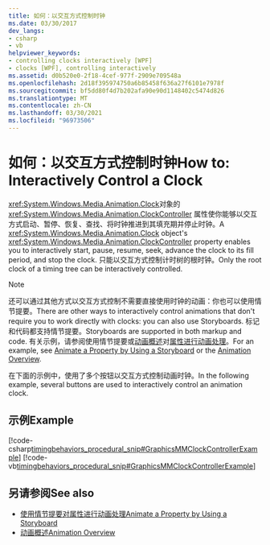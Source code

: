```yaml
---
title: 如何：以交互方式控制时钟
ms.date: 03/30/2017
dev_langs:
- csharp
- vb
helpviewer_keywords:
- controlling clocks interactively [WPF]
- clocks [WPF], controlling interactively
ms.assetid: d0b520e0-2f18-4cef-977f-2909e709548a
ms.openlocfilehash: 2d18f395974750a6b85458f636a27f6101e7978f
ms.sourcegitcommit: bf5dd80f4d7b202afa90e90d1148402c5474d826
ms.translationtype: MT
ms.contentlocale: zh-CN
ms.lasthandoff: 03/30/2021
ms.locfileid: "96973506"
---
```

# <a name="how-to-interactively-control-a-clock"></a><span data-ttu-id="f1531-102">如何：以交互方式控制时钟</span><span class="sxs-lookup"><span data-stu-id="f1531-102">How to: Interactively Control a Clock</span></span>
<span data-ttu-id="f1531-103"><xref:System.Windows.Media.Animation.Clock>对象的 <xref:System.Windows.Media.Animation.ClockController> 属性使你能够以交互方式启动、暂停、恢复、查找、将时钟推进到其填充期并停止时钟。</span><span class="sxs-lookup"><span data-stu-id="f1531-103">A <xref:System.Windows.Media.Animation.Clock> object's <xref:System.Windows.Media.Animation.ClockController> property enables you to interactively start, pause, resume, seek, advance the clock to its fill period, and stop the clock.</span></span> <span data-ttu-id="f1531-104">只能以交互方式控制计时树的根时钟。</span><span class="sxs-lookup"><span data-stu-id="f1531-104">Only the root clock of a timing tree can be interactively controlled.</span></span>  
  
> [!NOTE]
> <span data-ttu-id="f1531-105">还可以通过其他方式以交互方式控制不需要直接使用时钟的动画：你也可以使用情节提要。</span><span class="sxs-lookup"><span data-stu-id="f1531-105">There are other ways to interactively control animations that don't require you to work directly with clocks: you can also use Storyboards.</span></span> <span data-ttu-id="f1531-106">标记和代码都支持情节提要。</span><span class="sxs-lookup"><span data-stu-id="f1531-106">Storyboards are supported in both markup and code.</span></span> <span data-ttu-id="f1531-107">有关示例，请参阅使用情节提要或[动画概述](animation-overview.md)对[属性进行动画处理](how-to-animate-a-property-by-using-a-storyboard.md)。</span><span class="sxs-lookup"><span data-stu-id="f1531-107">For an example, see [Animate a Property by Using a Storyboard](how-to-animate-a-property-by-using-a-storyboard.md) or the [Animation Overview](animation-overview.md).</span></span>  
  
 <span data-ttu-id="f1531-108">在下面的示例中，使用了多个按钮以交互方式控制动画时钟。</span><span class="sxs-lookup"><span data-stu-id="f1531-108">In the following example, several buttons are used to interactively control an animation clock.</span></span>  
  
## <a name="example"></a><span data-ttu-id="f1531-109">示例</span><span class="sxs-lookup"><span data-stu-id="f1531-109">Example</span></span>  
 [!code-csharp[timingbehaviors_procedural_snip#GraphicsMMClockControllerExample](~/samples/snippets/csharp/VS_Snippets_Wpf/timingbehaviors_procedural_snip/CSharp/ClockControllerExample.cs#graphicsmmclockcontrollerexample)]
 [!code-vb[timingbehaviors_procedural_snip#GraphicsMMClockControllerExample](~/samples/snippets/visualbasic/VS_Snippets_Wpf/timingbehaviors_procedural_snip/visualbasic/clockcontrollerexample.vb#graphicsmmclockcontrollerexample)]  
  
## <a name="see-also"></a><span data-ttu-id="f1531-110">另请参阅</span><span class="sxs-lookup"><span data-stu-id="f1531-110">See also</span></span>

- [<span data-ttu-id="f1531-111">使用情节提要对属性进行动画处理</span><span class="sxs-lookup"><span data-stu-id="f1531-111">Animate a Property by Using a Storyboard</span></span>](how-to-animate-a-property-by-using-a-storyboard.md)
- [<span data-ttu-id="f1531-112">动画概述</span><span class="sxs-lookup"><span data-stu-id="f1531-112">Animation Overview</span></span>](animation-overview.md)
